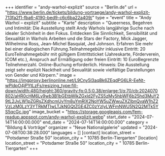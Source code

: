 +++
identifier = "andy-warhol-explizit"
source = "Berlin.de"
url = "https://www.berlin.de/tickets/bildung-vortraege/andy-warhol-explizit-713fa2f1-fba6-4190-bed9-c6c6ba22a409/"
type = "event"
title = "Andy Warhol – explizit"
subtitle = "Karte"
description = "Queerness, Begehren und Intimität: Die Ausstellung stellt Andy Warhols langjährige Suche nach idealer Schönheit in den Fokus. Entdecken Sie Sinnlichkeit, Sensibilität und Sexualität in Warhols Arbeiten und die Stars der Factory, Mick Jagger, Wilhelmina Ross, Jean-Michel Basquiat, Jed Johnson. Erfahren Sie mehr bei einer dialogischen Führung.Teilnahmegebühr inklusive Eintritt: 20 EuroTeilnahmegebühr mit gültigem Eintrittsticket (Jahreskarte, Förderverein, ICOM etc.), Anspruch auf Ermäßigung oder freien Eintritt: 10 EuroBegrenzte Teilnehmerzahl. Online-Buchung erforderlich. Hinweis: Die Ausstellung zeigt sehr explizit Nacktheit und Sexualität sowie vielfältige Darstellungen von Gender und Körpern."
image = "https://imgproxy.berlinonline.net/L9Cny5l3aqBk6ZEqdPG6LR-EeNt-wPldpO4jPYtLzFs/resizing_type:fill-down/width:480/height:360/gravity:fp:0.5:0.38/enlarge:1/q:70/cb:2024070802/aHR0cHM6Ly9wb3B1bGEtbWlkZGxld2FyZS5zMy5hbWF6b25hd3MuY29tL2JvLW1pZGRsZXdhcmUvYm8uYmRlX2NoYW5uZWwuZXZlbnQvaW1hZ2VzLzM0LzY3YTRkMTIwLTJkNGQtZGE4ZC0zYzIyLWFmNWU5N2Q2MTk5YS5qcGc.jpg"
image_bucket = "https://storage.googleapis.com/fem-readup.appspot.com/andy-warhol-explizit.webp"
start_date = "2024-07-14T14:00:00.000"
end_date = "2024-07-14T14:00:00.000"
category = "Bildung & Vorträge"
organizer = "Neue Nationalgalerie"
updated = "2024-07-08T00:38:28.000"
languages = []
[contact]
location_street = "Potsdamer Straße 50"
location_city = " 10785 Berlin-Tiergarten"
[location]
location_street = "Potsdamer Straße 50"
location_city = " 10785 Berlin-Tiergarten"
+++